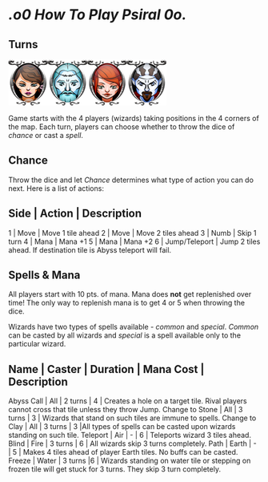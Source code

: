 _.o0 How To Play Psiral 0o._
=============================

## Turns

![Psiral Game Wizards](assets/gui/popup_menu_character_icons.png)

Game starts with the 4 players (wizards) taking positions in the 4 corners of the map. 
Each turn, players can choose whether to throw the dice of *chance* or cast a *spell*.

## Chance

Throw the dice and let *Chance* determines what type of action you can do next. Here is a list of actions:

Side | Action | Description
----------------------------
1 | Move | Move 1 tile ahead
2 | Move | Move 2 tiles ahead
3 | Numb | Skip 1 turn
4 | Mana | Mana +1
5 | Mana | Mana +2
6 | Jump/Teleport | Jump 2 tiles ahead. If destination tile is Abyss teleport will fail.

## Spells & Mana

All players start with 10 pts. of mana. Mana does **not** get replenished over time! 
The only way to replenish mana is to get 4 or 5 when throwing the dice.

Wizards have two types of spells available - *common* and *special*. *Common* can be casted by all wizards and *special* 
is a spell available only to the particular wizard.

Name | Caster | Duration | Mana Cost | Description
------------------------------------------------------
Abyss Call | All | 2 turns | 4 | Creates a hole on a target tile. Rival players cannot cross that tile unless they throw Jump.
Change to Stone | All | 3 turns | 3 | Wizards that stand on such tiles are  immune to spells.
Change to Clay | All | 3 turns | 3  |All types of spells can be casted upon wizards standing on such tile.
Teleport | Air | - | 6 | Teleports wizard 3 tiles ahead.
Blind | Fire | 3 turns | 6 | All wizards skip 3 turns completely.
Path | Earth | - | 5  | Makes 4 tiles ahead of player Earth tiles. No buffs can be casted.
Freeze | Water  | 3 turns  |6  | Wizards standing on water tile or stepping on frozen tile will get stuck for 3 turns. They skip 3 turn completely.
